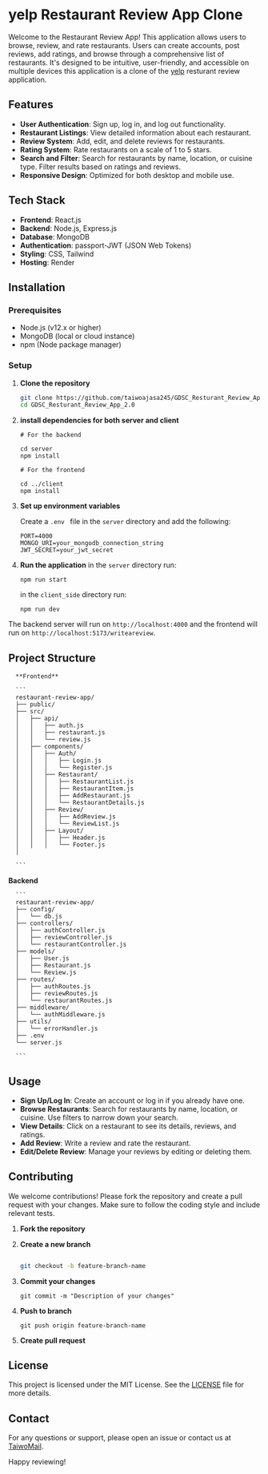 # yelp Restaurant Review App Clone

Welcome to the Restaurant Review App! This application allows users to browse, review, and rate restaurants. Users can create accounts, post reviews, add ratings, and browse through a comprehensive list of restaurants. It's designed to be intuitive, user-friendly, and accessible on multiple devices this application is a clone of the [yelp](https://yelp.com/writeareview) resturant review application.

## Features

- **User Authentication**: Sign up, log in, and log out functionality.
- **Restaurant Listings**: View detailed information about each restaurant.
- **Review System**: Add, edit, and delete reviews for restaurants.
- **Rating System**: Rate restaurants on a scale of 1 to 5 stars.
- **Search and Filter**: Search for restaurants by name, location, or cuisine type. Filter results based on ratings and reviews.
- **Responsive Design**: Optimized for both desktop and mobile use.

## Tech Stack

- **Frontend**: React.js
- **Backend**: Node.js, Express.js
- **Database**: MongoDB
- **Authentication**: passport-JWT (JSON Web Tokens)
- **Styling**: CSS, Tailwind
- **Hosting**: Render

## Installation

### Prerequisites

- Node.js (v12.x or higher)
- MongoDB (local or cloud instance)
- npm (Node package manager)

### Setup

1. **Clone the repository**

   ```bash
   git clone https://github.com/taiwoajasa245/GDSC_Resturant_Review_App_2.0.git
   cd GDSC_Resturant_Review_App_2.0

   ```

2. **install dependencies for both server and client**

   ```
   # For the backend

   cd server
   npm install

   # For the frontend

   cd ../client
   npm install

   ```

3. **Set up environment variables**

   Create a `.env ` file in the `server` directory and add the following:

   ```
   PORT=4000
   MONGO_URI=your_mongodb_connection_string
   JWT_SECRET=your_jwt_secret

   ```

4. **Run the application**
   in the `server` directory run:

   ```
   npm run start

   ```

   in the `client_side` directory run:

   ```
   npm run dev

   ```

The backend server will run on `http://localhost:4000` and the frontend will run on `http://localhost:5173/writeareview`.

## Project Structure

      **Frontend**

      ```
      restaurant-review-app/
      ├── public/
      ├── src/
      │   ├── api/
      │   │   ├── auth.js
      │   │   ├── restaurant.js
      │   │   └── review.js
      │   ├── components/
      │   │   ├── Auth/
      │   │   │   ├── Login.js
      │   │   │   └── Register.js
      │   │   ├── Restaurant/
      │   │   │   ├── RestaurantList.js
      │   │   │   ├── RestaurantItem.js
      │   │   │   ├── AddRestaurant.js
      │   │   │   └── RestaurantDetails.js
      │   │   ├── Review/
      │   │   │   ├── AddReview.js
      │   │   │   └── ReviewList.js
      │   │   ├── Layout/
      │   │   │   ├── Header.js
      │   │   │   └── Footer.js
      │
      
      ```


   **Backend**

      ```
      restaurant-review-app/
      ├── config/
      │   └── db.js
      ├── controllers/
      │   ├── authController.js
      │   ├── reviewController.js
      │   └── restaurantController.js
      ├── models/
      │   ├── User.js
      │   ├── Restaurant.js
      │   └── Review.js
      ├── routes/
      │   ├── authRoutes.js
      │   ├── reviewRoutes.js
      │   └── restaurantRoutes.js
      ├── middleware/
      │   └── authMiddleware.js
      ├── utils/
      │   └── errorHandler.js
      ├── .env
      └── server.js

      ```

## Usage

- **Sign Up/Log In**: Create an account or log in if you already have one.
- **Browse Restaurants**: Search for restaurants by name, location, or cuisine. Use filters to narrow down your search.
- **View Details**: Click on a restaurant to see its details, reviews, and ratings.
- **Add Review**: Write a review and rate the restaurant.
- **Edit/Delete Review**: Manage your reviews by editing or deleting them.

## Contributing

We welcome contributions! Please fork the repository and create a pull request with your changes. Make sure to follow the coding style and include relevant tests.

1. **Fork the repository**

2. **Create a new branch**

   ```bash

   git checkout -b feature-branch-name

   ```

3. **Commit your changes**

   ```
   git commit -m "Description of your changes"

   ```

4. **Push to branch**

   ```
   git push origin feature-branch-name

   ```

5. **Create pull request**

## License

This project is licensed under the MIT License. See the [LICENSE](https://LICENSE) file for more details.

## Contact

For any questions or support, please open an issue or contact us at [TaiwoMail](https://ajasataiwo45@gmail.com).

Happy reviewing!
